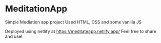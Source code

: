 # MeditationApp
Simple Mediation app project
Used HTML, CSS and some vanilla JS

Deployed using netlify at https://meditateapp.netlify.app/
Feel free to share and use!
